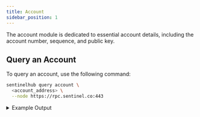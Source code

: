```yaml
---
title: Account
sidebar_position: 1
---
```


The account module is dedicated to essential account details, including the account number, sequence, and public key.

## Query an Account

To query an account, use the following command:

```bash
sentinelhub query account \
  <account_address> \
  --node https://rpc.sentinel.co:443
```
<details>
<summary>Example Output</summary>
<p>

```bash title="Growth DAO Address"
'@type': /cosmos.auth.v1beta1.BaseAccount
account_number: "52632"
address: sent1nygcr5p33plzq4akfxnl3nr7nf59gnshvtkzs6
pub_key:
  '@type': /cosmos.crypto.secp256k1.PubKey
  key: A4r6ULL86mKsQxECNkP+meRPbUuP2dR6qtHgD9Ma4NX2
sequence: "324"
```

</p>
</details>
